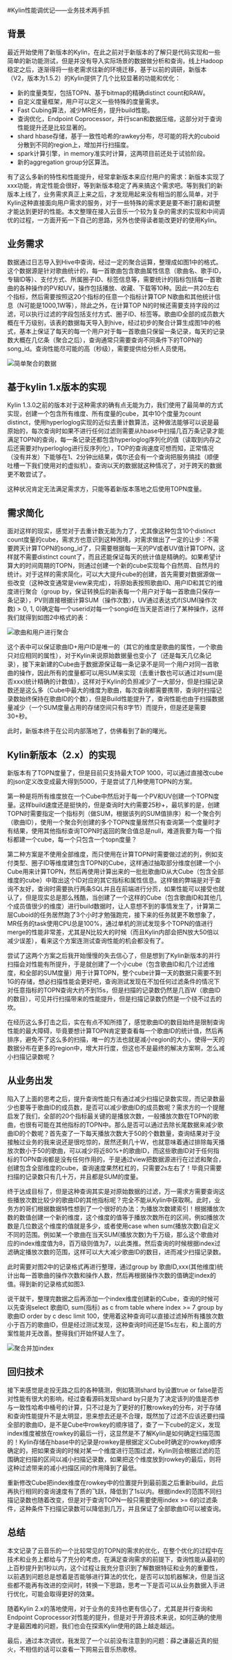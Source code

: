 #Kylin性能调优记——业务技术两手抓

## 背景
最近开始使用了新版本的Kylin，在此之前对于新版本的了解只是代码实现和一些简单的新功能测试，但是并没有导入实际场景的数据做分析和查询，线上Hadoop稳定之后，逐渐得将一些老需求往新的环境迁移，基于以前的调研，新版本（V2，版本为1.5.2）的Kylin提供了几个比较显著的功能和优化：

* 新的度量类型，包括TOPN、基于bitmap的精确distinct count和RAW。
* 自定义度量框架，用户可以定义一些特殊的度量需求。
* Fast Cubing算法，减少MR任务，提升build性能。
* 查询优化，Endpoint Coprocessor，并行scan和数据压缩，这部分对于查询性能提升还是比较显著的。
* shard hbase存储，基于一致性哈希的rawkey分布，尽可能的将大的cuboid分散到不同的region上，增加并行扫描度。
* spark计算引擎，in memory准实时计算，这两项目前还处于试验阶段。
* 新的aggregation group分区算法。

有了这么多新的特性和性能提升，经常拿新版本来应付用户的需求：新版本实现了xxx功能，肯定性能会很好，等到新版本稳定了再来搞这个需求吧。等到我们的新版本上线了，业务需求真正上来之后，才发现用起来没有相当的那么简单，对于Kylin这种直接面向用户需求的服务，对于一些特殊的需求更是要不断打磨和调整才能达到更好的性能。本文整理在接入云音乐一个较为复杂的需求的实现和中间调优的过程，一方面开拓一下自己的思路，另外也使得读者能改更好的使用Kylin。

## 业务需求
数据通过日志导入到Hive中查询，经过一定的聚合运算，整理成如图1中的格式。这个数据源是针对歌曲统计的，每一首歌曲包含歌曲属性信息（歌曲名、歌手ID，专辑ID等）、支付方式、所属圈子ID、标签信息等，需要统计的指标包括每一首歌曲的各种操作的PV和UV，操作包括播放、收藏、下载等10种。因此一共20左右个指标，然后需要按照这20个指标的任意一个指标计算TOP N歌曲和其他统计信息（N可能是1000,1W等），除此之外，在计算TOP N的时候还需要支持字段的过滤，可以执行过滤的字段包括支付方式、圈子ID、标签等。歌曲ID全部的成员数大概在千万级别，该表的数据每天导入到hive，经过初步的聚合计算生成图1中的格式，基本上保证了每天的每一个用户对于每一首歌曲只保留一条记录，每天的记录数大概在几亿条（聚合之后），查询通常只需要查询不同条件下的TOPN的song_id。查询性能尽可能的高（秒级），需要提供给分析人员使用。

![简单聚合的数据](http://img.blog.csdn.net/20160720231328797)

## 基于kylin 1.x版本的实现

Kylin 1.3.0之前的版本对于这种需求的确有点无能为力，我们使用了最简单的方式实现，创建一个包含所有维度、所有度量的cube，其中10个度量为count distinct，使用hyperloglog实现的近似去重计数算法，这种做法能够可以说是最原始的，每次查询时如果不进行任何过滤则需要从hbase中扫描几百万条记录才能满足TOPN的查询，每一条记录还都包含hyperloglog序列化的值（读取到内存之后还需要对hyperloglog进行反序列化），TOP的查询速度可想而知，正常情况（没有并发）下能够在1、2分钟出结果，偶尔还会有一个查询把服务搞挂（顺便吐槽一下我们使用对的虚拟机）。查询以天的数据就这种情况了，对于跨天的数据更不敢尝试了。

这种状况肯定无法满足需求方，只能等着新版本落地之后使用TOPN度量。

## 需求简化

面对这样的现实，感觉对于去重计数无能为力了，尤其像这种包含10个distinct count度量的cube，需求方也意识到这种困境，对需求做出了一定的让步：不需要跨天计算TOPN的song_id了，只需要根据每一天的PV或者UV值计算TOPN，这样就不需要distinct count了，而且还能保证每天的统计值是精确的。如果希望计算大的时间周期的TOPN，则通过创建一个新的cube实现每个自然周、自然月的统计。对于这样的需求简化，可以大大提升cube的创建，首先需要对数据源做一些改变（这种改变通常是view来完成），将原始表按照歌曲ID、用户ID和其它的维度进行聚合（group by，保证转换后的新表每一个用户对于每一首歌曲只保存一条记录），PV则直接根据计算SUM（操作次数），UV通过表达式if(SUM(操作次数) > 0, 1, 0)确定每一个userid对每一个songid在当天是否进行了某种操作，这样我们就得到如图2中格式的表：

![歌曲和用户进行聚合](http://img.blog.csdn.net/20160720231657950)

这个表中可以保证歌曲ID+用户ID是唯一的（其它的维度是歌曲的属性，一个歌曲只对应相同的属性），对于Kylin来说原始数据量也变小了（还是每天几亿条记录），接下来新建的Cube由于数据源保证每一条记录不是同一个用户对同一首歌曲的操作，因此所有的度量都可以用SUM来实现（去重计数也可以通过对sum(是否xxx)统计精确的计数值），这样对于Kylin的负担减少了一大部分，但是扫描记录数还是这么多（Cube中最大的维度为歌曲，每次查询都需要携带，查询时扫描记录数始终保持在歌曲ID的个数），但是Build性能提升了，查询性能也由于扫描数据量减少（一个SUM度量占用的存储空间只有8字节）而提升，但是还是需要30+秒。

此时，新版本终于在公司内部落地了，仿佛看到了新的曙光。

## Kylin新版本（2.x）的实现

新版本有了TOPN度量了，但是目前只支持最大TOP 1000，可以通过直接改cube的json定义改变成最大得到5000，于是尝试了几种使用TOPN的方案。

第一种是将所有维度放在一个Cube中然后对于每一个PV和UV创建一个TOPN度量。这样build速度还是挺快的，但是查询时大约需要25秒+，最坑爹的是，创建TOPN时需要指定一个指标列（做SUM，根据该列的SUM值排序）和一个聚合列（歌曲ID），使用一个聚合列创建的多个TOPN度量居然只有查询第一个度量时才有结果，使用其他指标查询TOPN时返回的聚合值总是null，难道我要为每一个指标都建一个cube，每一个只包含一个topn度量？

第二种方案是不使用全部维度，而只使用在计算TOPN时需要做过滤的列，例如支付类型、圈子ID等维度建包含TOPN的Cube，这样通过抽取部分维度创建一个小Cube用来计算TOPN，然后再使用计算出来的一批批歌曲ID从大Cube（包含全部维度的cube）中取出这个ID对应的其它指标和属性信息。这样做的弊端是对于查询不友好，查询时需要执行两条SQL并且在前端进行分页，如果性能可以接受也就认了，但是现实总是那么残酷，当创建了一个这样的Cube（包含歌曲ID和其他几个成员值很少的维度）进行build数据时，让人意想不到的事情发生了，计算第二层Cuboid的任务居然跑了3个小时才勉强跑完，接下来的任务就更不敢想象了，MR任务的task使用CPU总是100%，通过单机的测试发现多个TOPN的值进行merge的性能非常差，尤其是N比较大的时候（而且Kylin内部会把N放大50倍以减少误差），看来这个方案连测试查询性能的机会都没有了。

尝试了这两个方案之后我开始慢慢的失去信心了，但是想到了Kylin新版本的并行扫描会对性能有所提升，于是就创建了一个小cube（包含歌曲ID和几个过滤维度，和全部的SUM度量）用于计算TOPN，整个cube计算一天的数据只需要不到1G的存储，想必扫描性能会更好吧，查询测试发现在不加任何过滤条件的情况下对任意指标的TOPN查询大约不到15s，但是扫描的记录数仍然是几百W（歌曲ID的数目），可见并行扫描带来的性能提升，但是扫描记录数仍然是一个绕不过去的坎。

在经历这么多打击之后，实在有点不知所措了，感觉歌曲ID的数目始终是限制查询性能的最大障碍，毕竟要想计算TOPN肯定要查看每一个歌曲ID的统计值，然后再排序，避免不了这么多的扫描，唯一的方法也就是减小region的大小，使得一天的数据分布在更多的region中，增大并行度，但这也不是最终的解决方案啊，怎么减小扫描记录数呢？

## 从业务出发

陷入了上面的思考之后，提升查询性能只有通过减少扫描记录数实现，而记录数最少也要等于歌曲ID的成员数，是否可以减少歌曲ID的成员数呢？需求方的一个提醒启发了我们，全部的20个指标最关键的是播放次数，一般播放次数在TOPN的歌曲，也很有可能在其他指标的TOPN中。那么是否可以通过去除长尾数据来减少歌曲ID的个数呢？首先查了一下每天播放次数大于50的个数数量，查询结果对于没接触过业务的我来说还是很吃惊的，居然还剩几十W，也就意味着通过排除每天播放次数小于50的歌曲，可以减少将近80%+的歌曲ID，而这些歌曲ID对于任何指标的TOPN查询都是没有任何作用的，于是通过view把数据源进行在过滤和聚合，创建包含全部维度的cube，查询速度果然杠杠的，只需要2s左右了！毕竟只需要扫描的记录数只有几十万，并且都是SUM的度量。

终于达成目标了，但是这种查询其实是对原始数据的过滤，万一需求方需要查询这些播放次数比较少的歌曲ID的其他指标呢？完全不能从Kylin中获取啊。此时，业务方的哥们根据数据特性想到了一个很好的办法：为播放次数建索引！根据播放次数的数值创建一个新的维度，这个维度的值等于播放次数所在的区间，例如播放次数是几位数这个维度的值就是多少，或者使用case when sum(播放次数)自定义不同的范围。例如某一个歌曲在当天SUM(播放次数)为千万级，那么这个歌曲对应的index维度值为8，百万级则值为7，以此类推。然后查询的时候根据index过滤确定播放次数的范围，这样可以大大减少歌曲ID的数目，进而减少扫描记录数。

此时需要对图2中的记录格式再进行整理，通过group by 歌曲ID,xxx(其他维度)统计出每一首歌曲的操作次数和操作人数，然后再根据操作次数的值确定index的值。得到新的记录格式如图3.

说干就干，整理完数据之后再添加一个index维度创建新的Cube，查询的时候可以先查询select 歌曲ID, sum(指标) as c from table where index >= 7 group by 歌曲ID order by c desc limit 100，使用着这种查询可以直接过滤掉所有播放次数小于百万的歌曲ID，但是经过测试发现，这种查询时间还是15s左右，和上面的方案性能并无改善。整得我们开始怀疑人生了。

![聚合并加index](http://img.blog.csdn.net/20160720231916938)

## 回归技术

接下来感觉是走投无路之后的各种猜测，例如猜测shard by设置true or false是否对性能有很大的影响，经过查看源码发现shard by只是为了决定该列的值是否参与一致性哈希中桶号的计算，只不过是为了更好的打散rowkey的分布，对于存储和查询性能提升不是太明显，思来想去还是不合理，既然加了过滤不应该还要扫描全部的歌曲ID，是不是Cube中rowkey的顺序错了，查了一下cube的定义，发现index维度被放在rowkey的最后一行，这显然是不了解Kylin是如何确定扫描范围的！Kylin存储在hbase中的记录是rowkey是根据定义Cube时确定的rowkey顺序确定的，把如果查询的时候对某一个维度进行范围过滤，Kylin则会根据过滤的范围确定扫描的区间以减小扫描记录数，如果把这个维度放到rowkey的最后，则将这种过滤带来的减小扫描区间的作用降到了最低。

重新修改Cube把index维度在rowkey中的位置提升到最前面之后重新build，此后再执行相同的查询速度有了质的飞跃，降低到了1s以内。根据index的范围不同扫描记录数也随着改变，但是对于查询TOPN一般只需要使用index >= 6的过滤条件，这种条件下扫描记录数可以降低到几万，并且保证了全部歌曲ID可以被查询。

## 总结

本文记录了云音乐的一个比较常见的TOPN的需求的优化，在整个优化的过程中在技术和业务上都给与了充分的考虑，在满足查询需求的前提下，查询性能从最初的上百秒提升到1秒以内，这个过程让我充分意识到了解数据特征和业务的重要性，以前遇到问题总是想着是否能够进行算法的优化，是否可以加机器解决，但是当这些都不能再有改进的空间时，转换一下思路，思考一下是否可以从业务数据入手进行优化，可能会取得更好的效果。

随着Kylin 2.x的落地使用，对于业务的支持也更有信心了，尤其是并行查询和Endpoint Coprocessor对性能的提升，但是对于开源技术来说，如何正确的使用才是最困难的问题，我们也会在探索Kylin使用的路上越走越远。

最后，通过本次调优，我发现了一个以前没有注意到的问题：薛之谦最近真的挺火，不相信的话可以查看一下网易云音乐热歌榜。